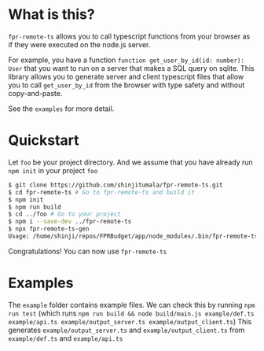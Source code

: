 # What is this?
`fpr-remote-ts` allows you to call typescript functions from your browser as if they were executed on the node.js server.

For example, you have a function `function get_user_by_id(id: number): User` that you want to run on a server that makes a SQL query on sqlite.
This library allows you to generate server and client typescript files that allow you to call `get_user_by_id` from the browser with type safety and without copy-and-paste.

See the `examples` for more detail.

# Quickstart
Let `foo` be your project directory.
And we assume that you have already run `npm init` in your project `foo`
```bash
$ git clone https://github.com/shinjitumala/fpr-remote-ts.git
$ cd fpr-remote-ts # Go to fpr-remote-ts and build it
$ npm init
$ npm run build
$ cd ../foo # Go to your project
$ npm i --save-dev ../fpr-remote-ts
$ npx fpr-remote-ts-gen
Usage: /home/shinji/repos/FPRBudget/app/node_modules/.bin/fpr-remote-ts-gen <input_def> <input_api> <output_server> <output_client>
```
Congratulations! You can now use `fpr-remote-ts`

# Examples
The `example` folder contains example files.
We can check this by running `npm run test` (which runs `npm run build && node build/main.js example/def.ts example/api.ts example/output_server.ts example/output_client.ts`)
This generates `example/output_server.ts` and `example/output_client.ts` from `example/def.ts` and `example/api.ts`